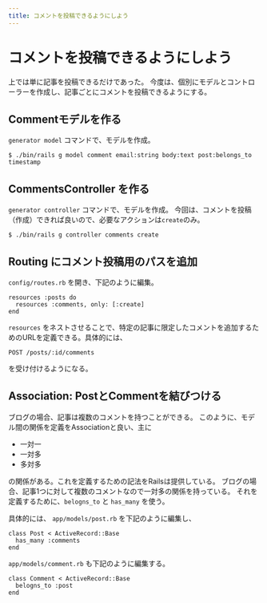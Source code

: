 ```yaml
---
title: コメントを投稿できるようにしよう
---
```


# コメントを投稿できるようにしよう

上では単に記事を投稿できるだけであった。
今度は、個別にモデルとコントローラーを作成し、記事ごとにコメントを投稿できるようにする。

## Commentモデルを作る

`generator model` コマンドで、モデルを作成。

    $ ./bin/rails g model comment email:string body:text post:belongs_to timestamp


## CommentsController を作る

`generator controller` コマンドで、モデルを作成。
今回は、コメントを投稿（作成）できれば良いので、必要なアクションは`create`のみ。

    $ ./bin/rails g controller comments create


## Routing にコメント投稿用のパスを追加

`config/routes.rb` を開き、下記のように編集。

    resources :posts do
      resources :comments, only: [:create]
    end

`resources` をネストさせることで、特定の記事に限定したコメントを追加するためのURLを定義できる。具体的には、

    POST /posts/:id/comments

を受け付けるようになる。

## Association: PostとCommentを結びつける

ブログの場合、記事は複数のコメントを持つことができる。
このように、モデル間の関係を定義をAssociationと良い、主に

* 一対一
* 一対多
* 多対多

の関係がある。これを定義するための記法をRailsは提供している。
ブログの場合、記事1つに対して複数のコメントなので一対多の関係を持っている。
それを定義するために、`belogns_to` と `has_many` を使う。

具体的には、 `app/models/post.rb` を下記のように編集し、

    class Post < ActiveRecord::Base
      has_many :comments
    end

`app/models/comment.rb` も下記のように編集する。

    class Comment < ActiveRecord::Base
      belogns_to :post
    end


